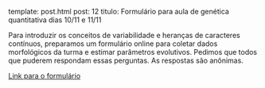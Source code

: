 template: post.html
post: 12
titulo: Formulário para aula de genética quantitativa dias 10/11 e 11/11

Para introduzir os conceitos de variabilidade e heranças de caracteres
contínuos, preparamos um formulário online para coletar dados
morfológicos da turma e estimar parâmetros evolutivos. Pedimos que
todos que puderem respondam essas perguntas. As respostas são anônimas.

[Link para o formulário](https://docs.google.com/forms/d/1W4tqNbkidUC6MoYCgbMaTldckY1Jk-haSnP9EulRLwg/viewform?usp=send_form)
